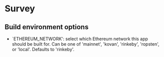 # Survey

## Build environment options

- `ETHEREUM_NETWORK': select which Ethereum network this app should be built for. Can be one of 'mainnet', 'kovan', 'rinkeby', 'ropsten', or 'local'. Defaults to 'rinkeby'.
